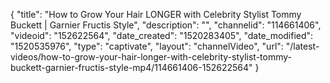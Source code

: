 {
    "title": "How to Grow Your Hair LONGER with Celebrity Stylist Tommy Buckett | Garnier Fructis Style",
    "description": "",
    "channelid": "114661406",
    "videoid": "152622564",
    "date_created": "1520283405",
    "date_modified": "1520535976",
    "type": "captivate",
    "layout": "channelVideo",
    "url": "\/latest-videos\/how-to-grow-your-hair-longer-with-celebrity-stylist-tommy-buckett-garnier-fructis-style-mp4\/114661406-152622564"
}